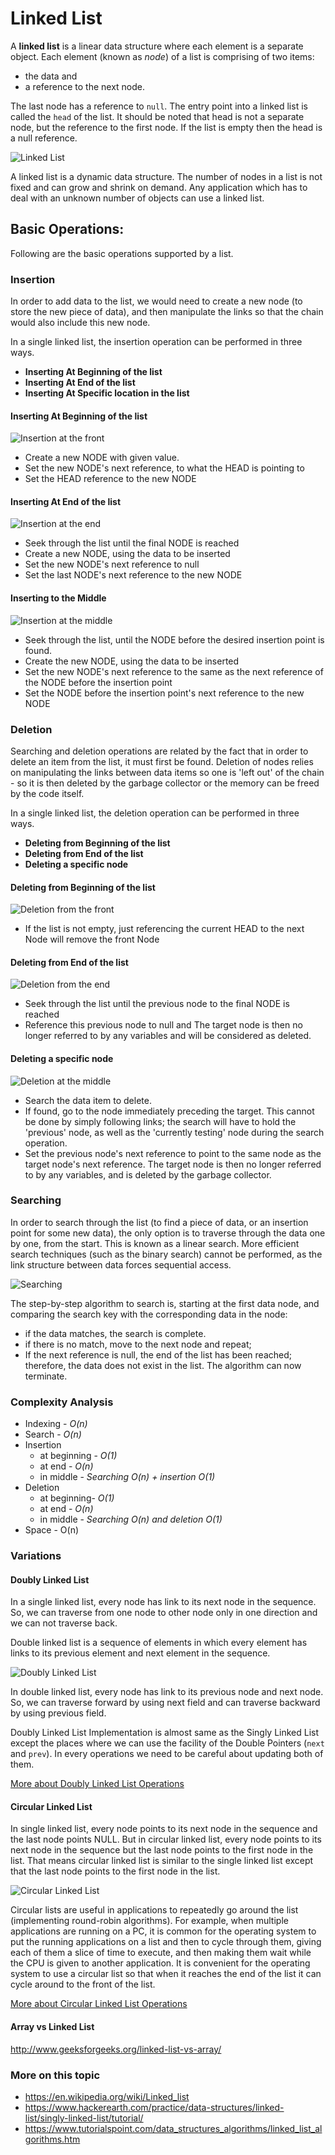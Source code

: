 # Linked List

A **linked list** is a linear data structure where each element is a separate object.
Each element (known as *node*) of a list is comprising of two items:
 - the data and
 - a reference to the next node.

The last node has a reference to `null`. The entry point into a linked list is called the `head` of the list. It should be noted that head is not a separate node, but the reference to the first node. If the list is empty then the head is a null reference.

![Linked List](./images/linked-list.png)

A linked list is a dynamic data structure. The number of nodes in a list is not fixed and can grow and shrink on demand. Any application which has to deal with an unknown number of objects can use a linked list.


## Basic Operations:

Following are the basic operations supported by a list.

### Insertion

In order to add data to the list, we would need to create a new node (to store the new piece of data), and then manipulate the links so that the chain would also include this new node.

In a single linked list, the insertion operation can be performed in three ways.

* **Inserting At Beginning of the list**
* **Inserting At End of the list**
* **Inserting At Specific location in the list**

#### Inserting At Beginning of the list

![Insertion at the front](./images/insertion-front.png)


* Create a new NODE with given value.
* Set the new NODE's next reference, to what the HEAD is pointing to
* Set the HEAD reference to the new NODE


#### Inserting At End of the list

![Insertion at the end](./images/insertion-end.png)

* Seek through the list until the final NODE is reached
* Create a new NODE, using the data to be inserted
* Set the new NODE's next reference to null
* Set the last NODE's next reference to the new NODE


#### Inserting to the Middle

![Insertion at the middle](./images/insertion-middle.png)

* Seek through the list, until the NODE before the desired insertion point is found.
* Create the new NODE, using the data to be inserted
* Set the new NODE's next reference to the same as the next reference of the NODE before the insertion point
* Set the NODE before the insertion point's next reference to the new NODE


### Deletion

Searching and deletion operations are related by the fact that in order to delete an item from the list, it must first be found. Deletion of nodes relies on manipulating the links between data items so one is 'left out' of the chain - so it is then deleted by the garbage collector or the memory can be freed by the code itself.

In a single linked list, the deletion operation can be performed in three ways.

* **Deleting from Beginning of the list**
* **Deleting from End of the list**
* **Deleting a specific node**

#### Deleting from Beginning of the list

![Deletion from the front](./images/deletion-front.png)


* If the list is not empty, just referencing the current HEAD to the next Node will remove the front Node


#### Deleting from End of the list

![Deletion from the end](./images/deletion-last.png)

* Seek through the list until the previous node to the final NODE is reached
* Reference this previous node to null and The target node is then no longer referred to by any variables and will be considered as deleted.


#### Deleting a specific node

![Deletion at the middle](./images/deletion-middle.png)

* Search the data item to delete.
* If found, go to the node immediately preceding the target. This cannot be done by simply following links; the search will have to hold the 'previous' node, as well as the 'currently testing' node during the search operation.
* Set the previous node's next reference to point to the same node as the target node's next reference. The target node is then no longer referred to by any variables, and is deleted by the garbage collector.


### Searching

In order to search through the list (to find a piece of data, or an insertion point for some new data), the only option is to traverse through the data one by one, from the start. This is known as a linear search. More efficient search techniques (such as the binary search) cannot be performed, as the link structure between data forces sequential access.

![Searching](./images/search.gif)

The step-by-step algorithm to search is, starting at the first data node, and comparing the search key with the corresponding data in the node:

* if the data matches, the search is complete.
* if there is no match, move to the next node and repeat;
* If the next reference is null, the end of the list has been reached; therefore, the data does not exist in the list. The algorithm can now terminate.



### Complexity Analysis

- Indexing - *O(n)*
- Search - *O(n)*
- Insertion
    - at beginning - *O(1)*
    - at end - *O(n)*
    - in middle - *Searching O(n) + insertion O(1)*
- Deletion
    - at beginning- *O(1)*
    - at end - *O(n)*
    - in middle - *Searching O(n) and deletion O(1)*
- Space - O(n)



### Variations

#### Doubly Linked List

In a single linked list, every node has link to its next node in the sequence. So, we can traverse from one node to other node only in one direction and we can not traverse back.

Double linked list is a sequence of elements in which every element has links to its previous element and next element in the sequence.

![Doubly Linked List](./images/doubly.png)

In double linked list, every node has link to its previous node and next node. So, we can traverse forward by using next field and can traverse backward by using previous field.

Doubly Linked List Implementation is almost same as the Singly Linked List except the places where we can use the facility of the Double Pointers (`next` and `prev`). In every operations we need to be careful about updating both of them.

[More about Doubly Linked List Operations](http://btechsmartclass.com/DS/U1_T12.html)


#### Circular Linked List

In single linked list, every node points to its next node in the sequence and the last node points NULL. But in circular linked list, every node points to its next node in the sequence but the last node points to the first node in the list. That means circular linked list is similar to the single linked list except that the last node points to the first node in the list.

![Circular Linked List](./images/circular.png)

Circular lists are useful in applications to repeatedly go around the list (implementing round-robin algorithms). For example, when multiple applications are running on a PC, it is common for the operating system to put the running applications on a list and then to cycle through them, giving each of them a slice of time to execute, and then making them wait while the CPU is given to another application. It is convenient for the operating system to use a circular list so that when it reaches the end of the list it can cycle around to the front of the list.

[More about Circular Linked List Operations](http://btechsmartclass.com/DS/U1_T11.html)


#### Array vs Linked List
http://www.geeksforgeeks.org/linked-list-vs-array/

### More on this topic
- https://en.wikipedia.org/wiki/Linked_list
- https://www.hackerearth.com/practice/data-structures/linked-list/singly-linked-list/tutorial/
- https://www.tutorialspoint.com/data_structures_algorithms/linked_list_algorithms.htm
